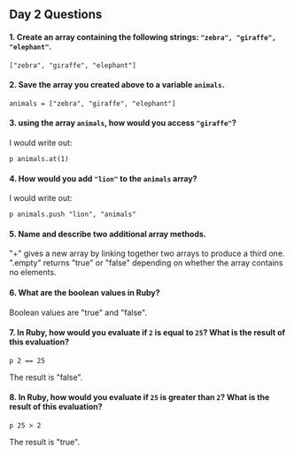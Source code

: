 ## Day 2 Questions

#### 1. Create an array containing the following strings: `"zebra", "giraffe", "elephant"`.

```
["zebra", "giraffe", "elephant"]
```

#### 2. Save the array you created above to a variable `animals`.

```
animals = ["zebra", "giraffe", "elephant"]
```

#### 3. using the array `animals`, how would you access `"giraffe"`?

I would write out:
```
p animals.at(1)
```

#### 4. How would you add `"lion"` to the `animals` array?

I would write out:
```
p animals.push "lion", "animals"
```

#### 5. Name and describe two additional array methods.

"+" gives a new array by linking together two arrays to produce a third one.
".empty" returns "true" or "false" depending on whether the array contains no elements.

#### 6. What are the boolean values in Ruby?

Boolean values are "true" and "false".

#### 7. In Ruby, how would you evaluate if `2` is equal to `25`? What is the result of this evaluation?

```
p 2 == 25
```
The result is "false".

#### 8. In Ruby, how would you evaluate if `25` is greater than `2`? What is the result of this evaluation?

```
p 25 > 2
```
The result is "true".

